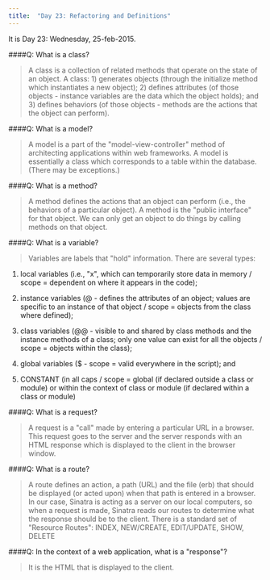 ```yaml
---
title:  "Day 23: Refactoring and Definitions"
---
```


It is Day 23: Wednesday, 25-feb-2015.

####Q: What is a class?
>A class is a collection of related methods that operate on the state of an object. A class: 1) generates objects (through the initialize method which instantiates a new object); 2) defines attributes (of those objects - instance variables are the data which the object holds); and 3) defines behaviors (of those objects - methods are the actions that the object can perform).  


####Q: What is a model?
>A model is a part of the "model-view-controller" method of architecting applications within web frameworks. A model is essentially a class which corresponds to a table within the database. (There may be exceptions.) 


####Q: What is a method?
>A method defines the actions that an object can perform (i.e., the behaviors of a particular object). A method is the "public interface" for that object. We can only get an object to do things by calling methods on that object. 


####Q: What is a variable?
>Variables are labels that "hold" information. There are several types: 

1) local variables (i.e., "x", which can temporarily store data in memory / scope = dependent on where it appears in the code); 

2) instance variables (@ - defines the attributes of an object; values are specific to an instance of that object / scope = objects from the class where defined); 

3) class variables (@@ - visible to and shared by class methods and the instance methods of a class; only one value can exist for all the objects / scope = objects within the class); 

4) global variables ($ - scope = valid everywhere in the script); and 

5) CONSTANT (in all caps / scope = global (if declared outside a class or module) or within the context of class or module (if declared within a class or module)   


####Q: What is a request?
>A request is a "call" made by entering a particular URL in a browser. This request goes to the server and the server responds with an HTML response which is displayed to the client in the browser window. 


####Q: What is a route?
>A route defines an action, a path (URL) and the file (erb) that should be displayed (or acted upon) when that path is entered in a browser. In our case, Sinatra is acting as a server on our local computers, so when a request is made, Sinatra reads our routes to determine what the response should be to the client. 
>There is a standard set of "Resource Routes": INDEX, NEW/CREATE, EDIT/UPDATE, SHOW, DELETE   


####Q: In the context of a web application, what is a "response"?
>It is the HTML that is displayed to the client.   


